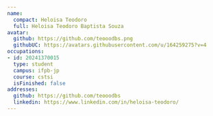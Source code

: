```yaml
---
name:
  compact: Heloisa Teodoro
  full: Heloisa Teodoro Baptista Souza
avatar:
  github: https://github.com/teooodbs.png
  githubUC: https://avatars.githubusercontent.com/u/164259275?v=4
occupations:
- id: 20241370015
  type: student
  campus: ifpb-jp
  course: cstsi
  isFinished: false
addresses:
  github: https://github.com/teooodbs
  linkedin: https://www.linkedin.com/in/heloisa-teodoro/
---
```

